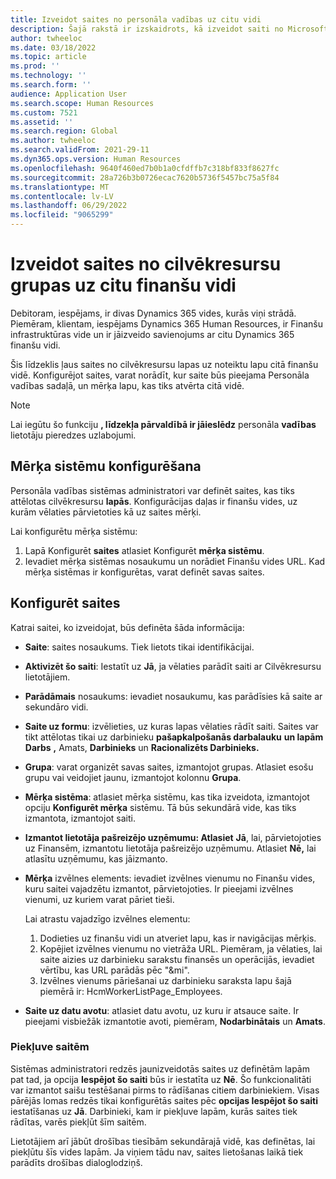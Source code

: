 ```yaml
---
title: Izveidot saites no personāla vadības uz citu vidi
description: Šajā rakstā ir izskaidrots, kā izveidot saiti no Microsoft Dynamics 365 Human Resources uz citu Dynamics 365 vidi.
author: twheeloc
ms.date: 03/18/2022
ms.topic: article
ms.prod: ''
ms.technology: ''
ms.search.form: ''
audience: Application User
ms.search.scope: Human Resources
ms.custom: 7521
ms.assetid: ''
ms.search.region: Global
ms.author: twheeloc
ms.search.validFrom: 2021-29-11
ms.dyn365.ops.version: Human Resources
ms.openlocfilehash: 9640f460ed7b0b1a0cfdffb7c318bf833f8627fc
ms.sourcegitcommit: 28a726b3b0726ecac7620b5736f5457bc75a5f84
ms.translationtype: MT
ms.contentlocale: lv-LV
ms.lasthandoff: 06/29/2022
ms.locfileid: "9065299"
---
```

# <a name="create-links-from-human-resources-to-another-finance-environment"></a>Izveidot saites no cilvēkresursu grupas uz citu finanšu vidi

Debitoram, iespējams, ir divas Dynamics 365 vides, kurās viņi strādā. Piemēram, klientam, iespējams Dynamics 365 Human Resources, ir Finanšu infrastruktūras vide un ir jāizveido savienojums ar citu Dynamics 365 finanšu vidi. 

Šis līdzeklis ļaus saites no cilvēkresursu lapas uz noteiktu lapu citā finanšu vidē. Konfigurējot saites, varat norādīt, kur saite būs pieejama Personāla vadības sadaļā, un mērķa lapu, kas tiks atvērta citā vidē.

> [!Note] 
> Lai iegūtu šo funkciju **, līdzekļa pārvaldībā ir jāieslēdz** personāla **vadības** lietotāju pieredzes uzlabojumi.

## <a name="configure-target-systems"></a>Mērķa sistēmu konfigurēšana

Personāla vadības sistēmas administratori var definēt saites, kas tiks attēlotas cilvēkresursu **lapās**. Konfigurācijas daļas ir finanšu vides, uz kurām vēlaties pārvietoties kā uz saites mērķi. 

Lai konfigurētu mērķa sistēmu:
1. Lapā Konfigurēt **saites** atlasiet Konfigurēt **mērķa sistēmu**.  
2. Ievadiet mērķa sistēmas nosaukumu un norādiet Finanšu vides URL. Kad mērķa sistēmas ir konfigurētas, varat definēt savas saites.

## <a name="configure-links"></a>Konfigurēt saites

Katrai saitei, ko izveidojat, būs definēta šāda informācija:
 - **Saite**: saites nosaukums. Tiek lietots tikai identifikācijai.
 - **Aktivizēt šo saiti**: Iestatīt uz **Jā**, ja vēlaties parādīt saiti ar Cilvēkresursu lietotājiem.
 - **Parādāmais** nosaukums: ievadiet nosaukumu, kas parādīsies kā saite ar sekundāro vidi. 
 - **Saite uz formu**: izvēlieties, uz kuras lapas vēlaties rādīt saiti. Saites var tikt attēlotas tikai uz darbinieku **pašapkalpošanās darbalauku** **un lapām Darbs** **,** Amats, **Darbinieks** un **Racionalizēts Darbinieks.**
 - **Grupa**: varat organizēt savas saites, izmantojot grupas. Atlasiet esošu grupu vai veidojiet jaunu, izmantojot kolonnu **Grupa**.
 - **Mērķa sistēma**: atlasiet mērķa sistēmu, kas tika izveidota, izmantojot opciju **Konfigurēt mērķa** sistēmu. Tā būs sekundārā vide, kas tiks izmantota, izmantojot saiti.
 - **Izmantot lietotāja pašreizējo uzņēmumu: Atlasiet** **Jā**, lai, pārvietojoties uz Finansēm, izmantotu lietotāja pašreizējo uzņēmumu. Atlasiet **Nē,** lai atlasītu uzņēmumu, kas jāizmanto.
 - **Mērķa** izvēlnes elements: ievadiet izvēlnes vienumu no Finanšu vides, kuru saitei vajadzētu izmantot, pārvietojoties. Ir pieejami izvēlnes vienumi, uz kuriem varat pāriet tieši. 

   Lai atrastu vajadzīgo izvēlnes elementu:
   1. Dodieties uz finanšu vidi un atveriet lapu, kas ir navigācijas mērķis. 
   2. Kopējiet izvēlnes vienumu no vietrāža URL. Piemēram, ja vēlaties, lai saite aizies uz darbinieku sarakstu finansēs un operācijās, ievadiet vērtību, kas URL parādās pēc "&mi". 
   3. Izvēlnes vienums pāriešanai uz darbinieku saraksta lapu šajā piemērā ir: HcmWorkerListPage_Employees.

 - **Saite uz datu avotu**: atlasiet datu avotu, uz kuru ir atsauce saite. Ir pieejami visbiežāk izmantotie avoti, piemēram, **Nodarbinātais** un **Amats**.

### <a name="access-to-links"></a>Piekļuve saitēm

Sistēmas administratori redzēs jaunizveidotās saites uz definētām lapām pat tad, ja opcija **Iespējot šo saiti** būs ir iestatīta uz **Nē**. Šo funkcionalitāti var izmantot saišu testēšanai pirms to rādīšanas citiem darbiniekiem. Visas pārējās lomas redzēs tikai konfigurētās saites pēc **opcijas Iespējot šo saiti** iestatīšanas uz **Jā**. Darbinieki, kam ir piekļuve lapām, kurās saites tiek rādītas, varēs piekļūt šīm saitēm.

Lietotājiem arī jābūt drošības tiesībām sekundārajā vidē, kas definētas, lai piekļūtu šīs vides lapām. Ja viņiem tādu nav, saites lietošanas laikā tiek parādīts drošības dialoglodziņš.


